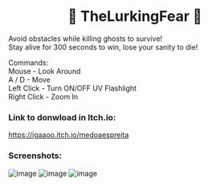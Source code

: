 <h1 align="center"> 👹 TheLurkingFear 👹 </h1>
Avoid obstacles while killing ghosts to survive! <br/>
Stay alive for 300 seconds to win, lose your sanity to die!

Commands: <br/>
Mouse - Look Around <br/>
A / D - Move <br/>
Left Click - Turn ON/OFF UV Flashlight <br/>
Right Click - Zoom In <br/>

### Link to donwload in Itch.io:
<a href="https://igaaoo.itch.io/medoaespreita" target="_blank"> https://igaaoo.itch.io/medoaespreita </a>

### Screenshots:
![image](https://user-images.githubusercontent.com/88206626/178747071-23e4e427-6b63-476c-844e-200339a4a7b2.png)
![image](https://user-images.githubusercontent.com/88206626/178747093-0a2e18f4-6311-4cb1-8759-2ca36c6f15c6.png)
![image](https://user-images.githubusercontent.com/88206626/178747111-b03a7b8a-dd0c-4f5c-a002-6346145ac027.png)

